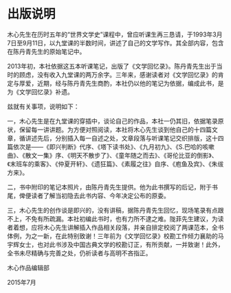    

# 出版说明

木心先生在历时五年的“世界文学史”课程中，曾应听课生再三恳请，于1993年3月7日至9月11日，以九堂课的半数时间，讲述了自己的文学写作。其全部内容，包含在陈丹青先生的原始笔记中。

2013年初，本社依据这五本听课笔记，出版了《文学回忆录》。陈丹青先生出于当时的顾虑，没有收入九堂课的两万余字。三年来，感谢读者对《文学回忆录》的肯定与厚爱，近期，经与陈丹青先生商酌，本社仍以他的笔记为依据，编成此书，是为《文学回忆录》补遗。

兹就有关事项，说明如下：

一，木心先生是在九堂课的穿插中，谈论自己的作品，本社一仍其旧，依据笔录原状，保留每一讲讲题。为方便对照阅读，本社将木心先生谈到他自己的十四篇文章，循讲述先后，分别插入每一自述之处，文章段落与听课笔记交织排版，这十四篇依次是——《即兴判断》代序、《塔下读书处》、《九月初九》、《S.巴哈的咳嗽曲》、《散文一集》序、《明天不散步了》、《童年随之而去》、《哥伦比亚的倒影》、《末班车的乘客》、《仲夏开轩》、《遗狂篇》、《素履之往》自序、《庖鱼及宾》、《朱绂方来》。

二，书中附印的笔记本照片，由陈丹青先生提供。他为此书撰写的后记，附于书尾，俾便读者了解当初隐去此书内容、今年决定公布的原委。

三，木心先生的创作谈是即兴的，没有讲稿，据陈丹青先生回忆，现场笔录有点跟不上，不免有所疏漏。本社初编此书时，也有力所不逮之难。陇菲先生建议，为读者着想，应将木心先生讲解插入作品相关段落，并亲自排定校阅了两课范本，全书体例，为之一新，在此特别致谢！三年前为《文学回忆录》校勘工作倾力襄助的马宇辉女士，也对此书涉及中国古典文学的校勘订正，有所贡献，一并致谢！此外，全书未尽精确与完善之处，仍祈读者与高明不吝指正。

木心作品编辑部

2015年7月